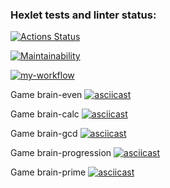 ### Hexlet tests and linter status:
[![Actions Status](https://github.com/Yorikkk/frontend-project-lvl1/workflows/hexlet-check/badge.svg)](https://github.com/Yorikkk/frontend-project-lvl1/actions)

[![Maintainability](https://api.codeclimate.com/v1/badges/7765307cbd9a37481b1f/maintainability)](https://codeclimate.com/github/Yorikkk/frontend-project-lvl1/maintainability)

[![my-workflow](https://github.com/Yorikkk/frontend-project-lvl1/actions/workflows/my-workflow.yml/badge.svg)](https://github.com/Yorikkk/frontend-project-lvl1/actions/workflows/my-workflow.yml)

Game brain-even
[![asciicast](https://asciinema.org/a/488030.svg)](https://asciinema.org/a/488030)

Game brain-calc
[![asciicast](https://asciinema.org/a/B6KPelMm32E5O69dJK577GvZm.svg)](https://asciinema.org/a/B6KPelMm32E5O69dJK577GvZm)

Game brain-gcd
[![asciicast](https://asciinema.org/a/a7TQLO4L9fWpBFjd8MaW8nVAF.svg)](https://asciinema.org/a/a7TQLO4L9fWpBFjd8MaW8nVAF)

Game brain-progression
[![asciicast](https://asciinema.org/a/7SQhPdNwyJxYyfFIGLLEQbDZQ.svg)](https://asciinema.org/a/7SQhPdNwyJxYyfFIGLLEQbDZQ)

Game brain-prime
[![asciicast](https://asciinema.org/a/Zb65U1SoYW7o1BpbuEHBFczyB.svg)](https://asciinema.org/a/Zb65U1SoYW7o1BpbuEHBFczyB)